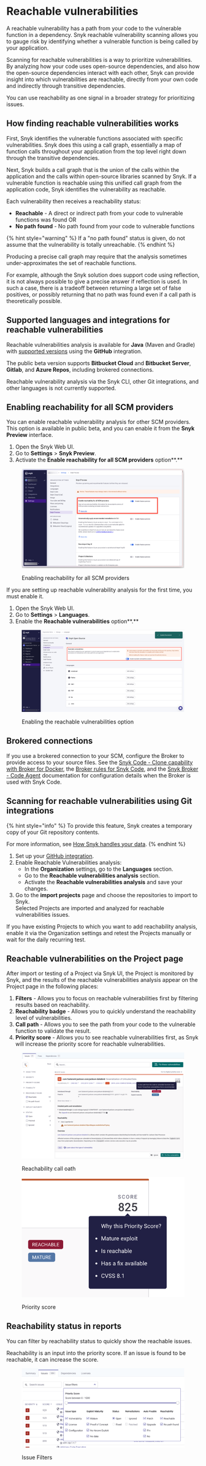 # Reachable vulnerabilities

A reachable vulnerability has a path from your code to the vulnerable function in a dependency. Snyk reachable vulnerability scanning allows you to gauge risk by identifying whether a vulnerable function is being called by your application.

Scanning for reachable vulnerabilities is a way to prioritize vulnerabilities. By analyzing how your code uses open-source dependencies, and also how the open-source dependencies interact with each other, Snyk can provide insight into which vulnerabilities are reachable, directly from your own code and indirectly through transitive dependencies.

You can use reachability as one signal in a broader strategy for prioritizing issues.

## How finding reachable vulnerabilities works

First, Snyk identifies the vulnerable functions associated with specific vulnerabilities. Snyk does this using a call graph, essentially a map of function calls throughout your application from the top level right down through the transitive dependencies.

Next, Snyk builds a call graph that is the union of the calls within the application and the calls within open-source libraries scanned by Snyk. If a vulnerable function is reachable using this unified call graph from the application code, Snyk identifies the vulnerability as reachable.

Each vulnerability then receives a reachability status:

* **Reachable** - A direct or indirect path from your code to vulnerable functions was found OR
* **No path found** - No path found from your code to vulnerable functions

{% hint style="warning" %}
If a "no path found" status is given, do not assume that the vulnerability is totally unreachable.
{% endhint %}

Producing a precise call graph may require that the analysis sometimes under-approximates the set of reachable functions.

For example, although the Snyk solution does support code using reflection, it is not always possible to give a precise answer if reflection is used. In such a case, there is a tradeoff between returning a large set of false positives, or possibly returning that no path was found even if a call path is theoretically possible.

## Supported languages and integrations for reachable vulnerabilities

Reachable vulnerabilities analysis is available for **Java** (Maven and Gradle) with [supported versions](broken-reference) using the **GitHub** integration.

The public beta version supports **Bitbucket Cloud** and **Bitbucket Server**, **Gitlab**, and **Azure Repos**, including brokered connections.

Reachable vulnerability analysis via the Snyk CLI, other Git integrations, and other languages is not currently supported.

## Enabling reachability for all SCM providers

You can enable reachable vulnerability analysis for other SCM providers. This option is available in public beta, and you can enable it from the **Snyk Preview** interface.&#x20;

1. Open the Snyk Web UI.
2. Go to **Settings** > **Snyk Preview**.
3. Activate the **Enable reachability for all SCM providers** option**.**&#x20;

<figure><img src="../../.gitbook/assets/Enable_Beta_Feature (1).png" alt="Enabling reachability for all SCM providers."><figcaption><p>Enabling reachability for all SCM providers</p></figcaption></figure>



If you are setting up reachable vulnerability analysis for the first time, you must enable it.

1. Open the Snyk Web UI.
2. Go to **Settings** > **Languages**.
3. Enable the **Reachable vulnerabilities** option**.**

<figure><img src="../../.gitbook/assets/Enable_rechable_vullerabilities.png" alt="Enabling the reachable vulnerabilities option"><figcaption><p>Enabling the reachable vulnerabilities option</p></figcaption></figure>

## Brokered connections

If you use a brokered connection to your SCM, configure the Broker to provide access to your source files. See the [Snyk Code - Clone capability with Broker for Docker](../../enterprise-setup/snyk-broker/install-and-configure-snyk-broker/advanced-configuration-for-snyk-broker-docker-installation/snyk-code-clone-capability-with-broker-for-docker.md), the [Broker rules for Snyk Code](../../enterprise-setup/snyk-broker/install-and-configure-snyk-broker/advanced-configuration-for-helm-chart-installation/broker-rules-for-snyk-code.md), and the [Snyk Broker - Code Agent](../../enterprise-setup/snyk-broker/snyk-broker-code-agent/) documentation for configuration details when the Broker is used with Snyk Code.&#x20;

## Scanning for reachable vulnerabilities using Git integrations

{% hint style="info" %}
To provide this feature, Snyk creates a temporary copy of your Git repository contents.

For more information, see [How Snyk handles your data](../../more-info/how-snyk-handles-your-data.md).
{% endhint %}

1. Set up your [GitHub integration](../../integrate-with-snyk/git-repositories-scms-integrations-with-snyk/snyk-github-integration.md).
2. Enable Reachable Vulnerabilities analysis:
   * In the **Organization** settings, go to the **Languages** section.
   * Go to the **Reachable vulnerabilities analysis** section.
   * Activate the **Reachable vulnerabilities analysis** and save your changes.
3. Go to the **import projects** page and choose the repositories to import to Snyk.\
   Selected Projects are imported and analyzed for reachable vulnerabilities issues.

If you have existing Projects to which you want to add reachability analysis, enable it via the Organization settings and retest the Projects manually or wait for the daily recurring test.

## Reachable vulnerabilities on the Project page

After import or testing of a Project via Snyk UI, the Project is monitored by Snyk, and the results of the reachable vulnerabilities analysis appear on the Project page in the following places:

1. **Filters** - Allows you to focus on reachable vulnerabilities first by filtering results based on reachability.
2. **Reachability badge** - Allows you to quickly understand the reachability level of vulnerabilities.
3. **Call path** - Allows you to see the path from your code to the vulnerable function to validate the result.
4. **Priority score** - Allows you to see reachable vulnerabilities first, as Snyk will increase the priority score for reachable vulnerabilities.

<figure><img src="../../.gitbook/assets/image (124) (1) (1) (1) (2) (1) (1) (1) (2) (2).png" alt="Reachability call path"><figcaption><p>Reachability call oath</p></figcaption></figure>

<figure><img src="../../.gitbook/assets/image (126) (1) (1) (1) (1) (1) (1) (1) (1) (1) (1) (1).png" alt="Priority Score"><figcaption><p>Priority score</p></figcaption></figure>

## Reachability status in reports

You can filter by reachability status to quickly show the reachable issues.&#x20;

Reachability is an input into the priority score. If an issue is found to be reachable, it can increase the score.

<figure><img src="../../.gitbook/assets/image (137) (1) (1) (1) (1) (1) (1) (1) (1) (1) (1).png" alt="Issue Filters"><figcaption><p>Issue Filters</p></figcaption></figure>
